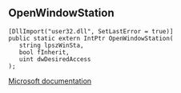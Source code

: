 ## OpenWindowStation

```
[DllImport("user32.dll", SetLastError = true)]
public static extern IntPtr OpenWindowStation(
   string lpszWinSta,
   bool fInherit,
   uint dwDesiredAccess
);
```

[Microsoft documentation](https://docs.microsoft.com/en-us/windows/win32/api/winuser/nf-winuser-openwindowstationw)
